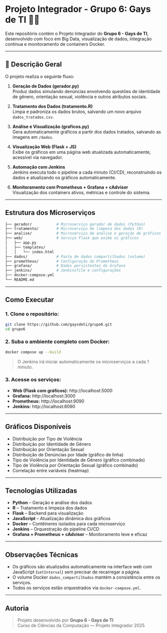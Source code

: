 # Projeto Integrador - Grupo 6: Gays de TI 🏳️‍🌈

Este repositório contém o Projeto Integrador do **Grupo 6 - Gays de TI**, desenvolvido com foco em Big Data, visualização de dados, integração contínua e monitoramento de containers Docker.

---

## 📌 Descrição Geral

O projeto realiza o seguinte fluxo:

1. **Geração de Dados (gerador.py)**  
   Produz dados simulando denúncias envolvendo questões de identidade de gênero, orientação sexual, violência e outros atributos sociais.

2. **Tratamento dos Dados (tratamento.R)**  
   Limpa e padroniza os dados brutos, salvando um novo arquivo `dados_tratados.csv`.

3. **Análise e Visualização (graficos.py)**  
   Gera automaticamente gráficos a partir dos dados tratados, salvando as imagens em `/dados`.

4. **Visualização Web (Flask + JS)**  
   Exibe os gráficos em uma página web atualizada automaticamente, acessível via navegador.

5. **Automação com Jenkins**  
   Jenkins executa todo o pipeline a cada minuto (CI/CD), reconstruindo os dados e atualizando os gráficos automaticamente.

6. **Monitoramento com Prometheus + Grafana + cAdvisor**  
   Visualização dos containers ativos, métricas e controle do sistema.

---

## Estrutura dos Microserviços

```bash
├── gerador/           # Microserviço gerador de dados (Python)
├── tratamento/        # Microserviço de limpeza dos dados (R)
├── analise/           # Microserviço de análise e geração de gráficos (Python)
├── web/               # Serviço Flask que exibe os gráficos
│   ├── app.py
│   ├── templates/
│   │   └── index.html
├── dados/             # Pasta de dados compartilhados (volume)
├── prometheus/        # Configuração do Prometheus
├── grafana/           # Dados persistentes do Grafana
├── jenkins/           # Jenkinsfile e configurações
├── docker-compose.yml
└── README.md
```

---

## Como Executar

### 1. Clone o repositório:

```bash
git clone https://github.com/gaysdeti/grupo6.git
cd grupo6
```

### 2. Suba o ambiente completo com Docker:

```bash
docker compose up --build
```

> O Jenkins irá iniciar automaticamente os microserviços a cada 1 minuto.

### 3. Acesse os serviços:

- **Web (Flask com gráficos):** http://localhost:5000  
- **Grafana:** http://localhost:3000  
- **Prometheus:** http://localhost:9090  
- **Jenkins:** http://localhost:8090  

---

## Gráficos Disponíveis

- Distribuição por Tipo de Violência  
- Distribuição por Identidade de Gênero  
- Distribuição por Orientação Sexual  
- Distribuição de Denúncias por Idade (gráfico de linha)  
- Tipo de Violência por Identidade de Gênero (gráfico combinado)  
- Tipo de Violência por Orientação Sexual (gráfico combinado)  
- Correlação entre variáveis (heatmap)

---

## Tecnologias Utilizadas

- **Python** – Geração e análise dos dados
- **R** – Tratamento e limpeza dos dados
- **Flask** – Backend para visualização
- **JavaScript** – Atualização dinâmica dos gráficos
- **Docker** – Contêineres isolados para cada microserviço
- **Jenkins** – Orquestração do pipeline CI/CD
- **Grafana + Prometheus + cAdvisor** – Monitoramento leve e eficaz

---

## Observações Técnicas

- Os gráficos são atualizados automaticamente na interface web com JavaScript (`setInterval`) sem precisar de recarregar a página.
- O volume Docker `dados_compartilhados` mantém a consistência entre os serviços.
- Todos os serviços estão orquestrados via `docker-compose.yml`.

---

## Autoria

> Projeto desenvolvido por **Grupo 6 - Gays de TI**  
> Curso de Ciências da Computação — Projeto Integrador 2025
